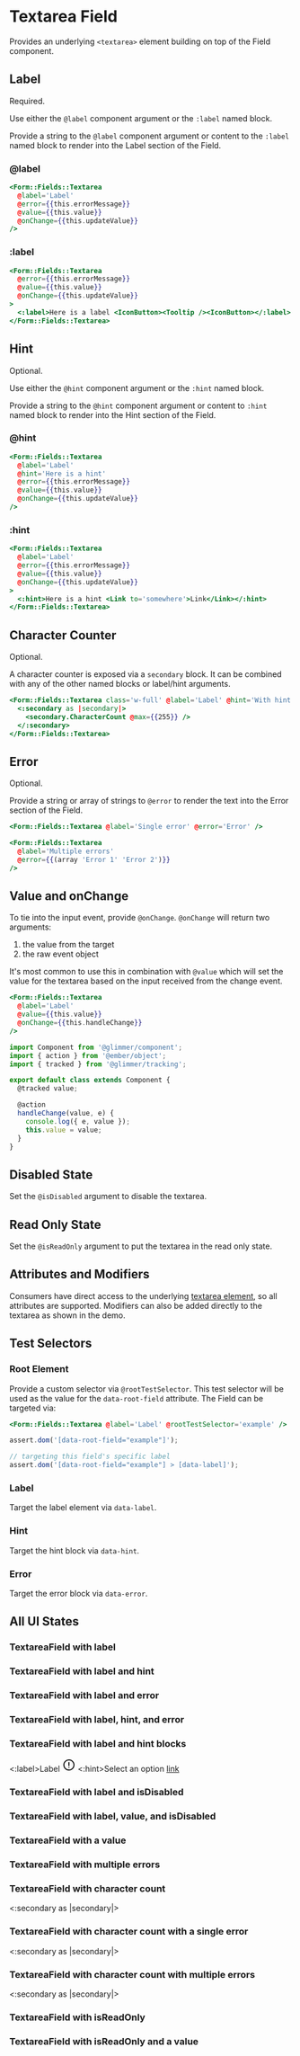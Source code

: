 # Textarea Field

Provides an underlying `<textarea>` element building on top of the Field component.

## Label

Required.

Use either the `@label` component argument or the `:label` named block.

Provide a string to the `@label` component argument or content to the `:label` named block to render into the Label section of the Field.

### @label

```hbs
<Form::Fields::Textarea
  @label='Label'
  @error={{this.errorMessage}}
  @value={{this.value}}
  @onChange={{this.updateValue}}
/>
```

### :label

```hbs
<Form::Fields::Textarea
  @error={{this.errorMessage}}
  @value={{this.value}}
  @onChange={{this.updateValue}}
>
  <:label>Here is a label <IconButton><Tooltip /><IconButton></:label>
</Form::Fields::Textarea>
```

## Hint

Optional.

Use either the `@hint` component argument or the `:hint` named block.

Provide a string to the `@hint` component argument or content to `:hint` named block to render into the Hint section of the Field.

### @hint

```hbs
<Form::Fields::Textarea
  @label='Label'
  @hint='Here is a hint'
  @error={{this.errorMessage}}
  @value={{this.value}}
  @onChange={{this.updateValue}}
/>
```

### :hint

```hbs
<Form::Fields::Textarea
  @label='Label'
  @error={{this.errorMessage}}
  @value={{this.value}}
  @onChange={{this.updateValue}}
>
  <:hint>Here is a hint <Link to='somewhere'>Link</Link></:hint>
</Form::Fields::Textarea>
```

## Character Counter

Optional.

A character counter is exposed via a `secondary` block. It can be combined with any of the other named blocks or label/hint arguments.

```hbs
<Form::Fields::Textarea class='w-full' @label='Label' @hint='With hint text'>
  <:secondary as |secondary|>
    <secondary.CharacterCount @max={{255}} />
  </:secondary>
</Form::Fields::Textarea>
```

## Error

Optional.

Provide a string or array of strings to `@error` to render the text into the Error section of the Field.

```hbs
<Form::Fields::Textarea @label='Single error' @error='Error' />
```

```hbs
<Form::Fields::Textarea
  @label='Multiple errors'
  @error={{(array 'Error 1' 'Error 2')}}
/>
```

## Value and onChange

To tie into the input event, provide `@onChange`. `@onChange` will return two arguments:

1. the value from the target
2. the raw event object

It's most common to use this in combination with `@value` which will set the value for the textarea based on the input received from the change event.

```hbs
<Form::Fields::Textarea
  @label='Label'
  @value={{this.value}}
  @onChange={{this.handleChange}}
/>
```

```js
import Component from '@glimmer/component';
import { action } from '@ember/object';
import { tracked } from '@glimmer/tracking';

export default class extends Component {
  @tracked value;

  @action
  handleChange(value, e) {
    console.log({ e, value });
    this.value = value;
  }
}
```

## Disabled State

Set the `@isDisabled` argument to disable the textarea.

## Read Only State

Set the `@isReadOnly` argument to put the textarea in the read only state.

## Attributes and Modifiers

Consumers have direct access to the underlying [textarea element](https://developer.mozilla.org/en-US/docs/Web/HTML/Element/textarea), so all attributes are supported. Modifiers can also be added directly to the textarea as shown in the demo.

## Test Selectors

### Root Element

Provide a custom selector via `@rootTestSelector`. This test selector will be used as the value for the `data-root-field` attribute. The Field can be targeted via:

```hbs
<Form::Fields::Textarea @label='Label' @rootTestSelector='example' />
```

```js
assert.dom('[data-root-field="example"]');

// targeting this field's specific label
assert.dom('[data-root-field="example"] > [data-label]');
```

### Label

Target the label element via `data-label`.

### Hint

Target the hint block via `data-hint`.

### Error

Target the error block via `data-error`.

## All UI States

### TextareaField with label

<div class='mb-4 w-64'>
  <Form::Fields::Textarea @label='Label' />
</div>

### TextareaField with label and hint

<div class='mb-4 w-64'>
  <Form::Fields::Textarea
    @label='Label'
    @hint='With hint text'
  />
</div>

### TextareaField with label and error

<div class='mb-4 w-64'>
  <Form::Fields::Textarea
    @label='Label'
    @error='With error'
  />
</div>

### TextareaField with label, hint, and error

<div class='mb-4 w-64'>
  <Form::Fields::Textarea
    @label='Label'
    @hint='With hint text'
    @error='With error'
  />
</div>

### TextareaField with label and hint blocks

<div class='mb-4 w-64'>
  <Form::Fields::Textarea
  >
  <:label>Label <svg class="inline w-4 h-4" xmlns="http://www.w3.org/2000/svg" width="24" height="24" stroke="currentColor" viewBox="0 0 24 24"><path d="M12 3a9 9 0 11-6.364 2.636A8.972 8.972 0 0112 3zm0 4.7v5.2m0 3.39v.01" fill="none" stroke-linecap="round" stroke-linejoin="round" stroke-width="2"></path></svg></:label>
  <:hint>Select an option <a href="https://www.crowdstrike.com/">link</a></:hint>
  </Form::Fields::Textarea>
</div>

### TextareaField with label and isDisabled

<div class='mb-4 w-64'>
  <Form::Fields::Textarea
    @label='Label'
    @isDisabled={{true}}
  />
</div>

### TextareaField with label, value, and isDisabled

<div class='mb-4 w-64'>
  <Form::Fields::Textarea
    @label='Label'
    @isDisabled={{true}}
    @value='disabled'
  />
</div>

### TextareaField with a value

<div class='mb-4 w-64'>
  <Form::Fields::Textarea
    @label='Label'
    @hint='With value'
    @value='a value'
  />
</div>

### TextareaField with multiple errors

<div class='mb-4 w-64'>
  <Form::Fields::Textarea
    @label='Label'
    @hint='With hint text'
    @error={{(array 'With error 1' 'With error 2' 'With error 3')}}
  />
</div>

### TextareaField with character count

<div class='mb-4 w-64'>
  <Form::Fields::Textarea
    class="w-full"
    @label='Label'
    @hint='With hint text'
  >
    <:secondary as |secondary|>
      <secondary.CharacterCount @max={{255}} />
    </:secondary>
  </Form::Fields::Textarea>
</div>

### TextareaField with character count with a single error

<div class='mb-4 w-64'>
  <Form::Fields::Textarea
    class="w-full"
    @label='Label'
    @hint='With hint text'
    @error="With error"
  >
    <:secondary as |secondary|>
      <secondary.CharacterCount @max={{255}} />
    </:secondary>
  </Form::Fields::Textarea>
</div>

### TextareaField with character count with multiple errors

<div class='mb-4 w-64'>
  <Form::Fields::Textarea
    class="w-full"
    @label='Label'
    @hint='With hint text'
    @error={{(array 'With error 1' 'With error 2' 'With error 3')}}
  >
    <:secondary as |secondary|>
      <secondary.CharacterCount @max={{255}} />
    </:secondary>
  </Form::Fields::Textarea>
</div>

### TextareaField with isReadOnly

<div class='mb-4 w-64'>
  <Form::Fields::Textarea
    @label='Label'
    @isReadOnly={{true}}
  />
</div>

### TextareaField with isReadOnly and a value

<div class='mb-4 w-64'>
  <Form::Fields::Textarea
    @label='Label'
    @isReadOnly={{true}}
    @value="Input value"
  />
</div>
